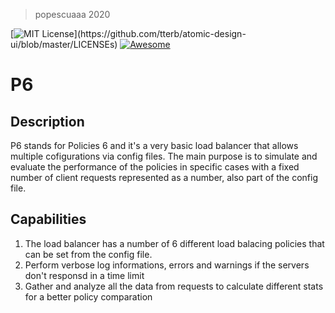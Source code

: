 > popescuaaa 2020


[![MIT License](https://img.shields.io/apm/l/atomic-design-ui.svg?)](https://github.com/tterb/atomic-design-ui/blob/master/LICENSEs) [![Awesome](https://cdn.rawgit.com/sindresorhus/awesome/d7305f38d29fed78fa85652e3a63e154dd8e8829/media/badge.svg)](https://github.com/sindresorhus/awesome)  



# P6
## Description
P6 stands for Policies 6 and it's a very basic load balancer that allows multiple cofigurations via config files. The main purpose is to simulate and evaluate the performance of the policies in specific cases with a fixed number of client requests represented as a number, also part of the config file.

## Capabilities
1. The load balancer has a number of 6 different load balacing policies that can be set from the config file.
2. Perform verbose log informations, errors and warnings if the servers don't responsd in a time limit
3. Gather and analyze all the data from requests to calculate different stats for a better policy comparation
